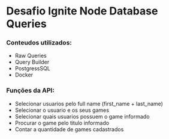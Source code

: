 # Desafio Ignite Node Database Queries
### Conteudos utilizados:
- Raw Queries
- Query Builder
- PostgressSQL
- Docker

### Funções da API:
- Selecionar usuarios pelo full name (first_name + last_name)
- Selecionar o usuario e os seus games
- Selecionar quais usuarios possuem o game informado
- Procurar o game pelo titulo informado
- Contar a quantidade de games cadastrados

